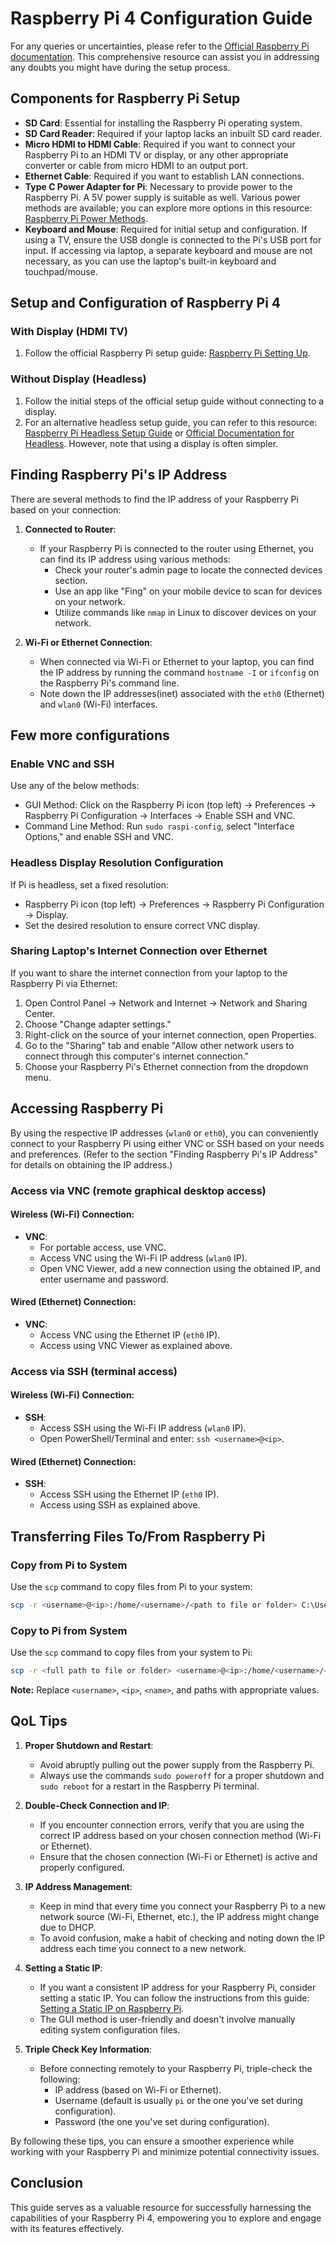 # Raspberry Pi 4 Configuration Guide

For any queries or uncertainties, please refer to the [Official Raspberry Pi documentation](https://www.raspberrypi.com/documentation/). This comprehensive resource can assist you in addressing any doubts you might have during the setup process.

## Components for Raspberry Pi Setup

- **SD Card**: Essential for installing the Raspberry Pi operating system.
- **SD Card Reader**: Required if your laptop lacks an inbuilt SD card reader.
- **Micro HDMI to HDMI Cable**: Required if you want to connect your Raspberry Pi to an HDMI TV or display, or any other appropriate converter or cable from micro HDMI to an output port.
- **Ethernet Cable**: Required if you want to establish LAN connections.
- **Type C Power Adapter for Pi**: Necessary to provide power to the Raspberry Pi. A 5V power supply is suitable as well. Various power methods are available; you can explore more options in this resource: [Raspberry Pi Power Methods](https://www.makeuseof.com/raspberry-pi-power-methods/).
- **Keyboard and Mouse**: Required for initial setup and configuration. If using a TV, ensure the USB dongle is connected to the Pi's USB port for input. If accessing via laptop, a separate keyboard and mouse are not necessary, as you can use the laptop's built-in keyboard and touchpad/mouse.

## Setup and Configuration of Raspberry Pi 4

### With Display (HDMI TV)

1. Follow the official Raspberry Pi setup guide: [Raspberry Pi Setting Up](https://projects.raspberrypi.org/en/projects/raspberry-pi-setting-up/0).

### Without Display (Headless)

1. Follow the initial steps of the official setup guide without connecting to a display.
2. For an alternative headless setup guide, you can refer to this resource: [Raspberry Pi Headless Setup Guide](https://www.tomshardware.com/reviews/raspberry-pi-headless-setup-how-to,6028.html) or [Official Documentation for Headless](https://www.raspberrypi.com/documentation/computers/configuration.html#setting-up-a-headless-raspberry-pi). However, note that using a display is often simpler.

## Finding Raspberry Pi's IP Address

There are several methods to find the IP address of your Raspberry Pi based on your connection:

1. **Connected to Router**:
   - If your Raspberry Pi is connected to the router using Ethernet, you can find its IP address using various methods:
     - Check your router's admin page to locate the connected devices section.
     - Use an app like "Fing" on your mobile device to scan for devices on your network.
     - Utilize commands like `nmap` in Linux to discover devices on your network.

2. **Wi-Fi or Ethernet Connection**:
   - When connected via Wi-Fi or Ethernet to your laptop, you can find the IP address by running the command `hostname -I` or `ifconfig` on the Raspberry Pi's command line.
   - Note down the IP addresses(inet) associated with the `eth0` (Ethernet) and `wlan0` (Wi-Fi) interfaces.

## Few more configurations

### Enable VNC and SSH
Use any of the below methods:
 - GUI Method: Click on the Raspberry Pi icon (top left) -> Preferences -> Raspberry Pi Configuration -> Interfaces -> Enable SSH and VNC.
 - Command Line Method: Run `sudo raspi-config`, select "Interface Options," and enable SSH and VNC.

### Headless Display Resolution Configuration
If Pi is headless, set a fixed resolution:
- Raspberry Pi icon (top left) -> Preferences -> Raspberry Pi Configuration -> Display.
- Set the desired resolution to ensure correct VNC display.

### Sharing Laptop's Internet Connection over Ethernet

If you want to share the internet connection from your laptop to the Raspberry Pi via Ethernet:

1. Open Control Panel -> Network and Internet -> Network and Sharing Center.
2. Choose "Change adapter settings."
3. Right-click on the source of your internet connection, open Properties.
4. Go to the "Sharing" tab and enable "Allow other network users to connect through this computer's internet connection."
5. Choose your Raspberry Pi's Ethernet connection from the dropdown menu.

## Accessing Raspberry Pi

By using the respective IP addresses (`wlan0` or `eth0`), you can conveniently connect to your Raspberry Pi using either VNC or SSH based on your needs and preferences. (Refer to the section "Finding Raspberry Pi's IP Address" for details on obtaining the IP address.)

### Access via VNC (remote graphical desktop access)

#### Wireless (Wi-Fi) Connection:

- **VNC**:
  - For portable access, use VNC.
  - Access VNC using the Wi-Fi IP address (`wlan0` IP).
  - Open VNC Viewer, add a new connection using the obtained IP, and enter username and password.

#### Wired (Ethernet) Connection:

- **VNC**:
  - Access VNC using the Ethernet IP (`eth0` IP).
  - Access using VNC Viewer as explained above.

### Access via SSH (terminal access)

#### Wireless (Wi-Fi) Connection:

- **SSH**:
  - Access SSH using the Wi-Fi IP address (`wlan0` IP).
  - Open PowerShell/Terminal and enter: `ssh <username>@<ip>`.

#### Wired (Ethernet) Connection:

- **SSH**:
  - Access SSH using the Ethernet IP (`eth0` IP).
  - Access using SSH as explained above.

## Transferring Files To/From Raspberry Pi

### Copy from Pi to System

Use the `scp` command to copy files from Pi to your system:

```bash
scp -r <username>@<ip>:/home/<username>/<path to file or folder> C:\Users\<name>\<path to download location>
```

### Copy to Pi from System

Use the `scp` command to copy files from your system to Pi:

```bash
scp -r <full path to file or folder> <username>@<ip>:/home/<username>/<path to copy location>
```

**Note:** Replace `<username>`, `<ip>`, `<name>`, and paths with appropriate values.

## QoL Tips

1. **Proper Shutdown and Restart**:
   - Avoid abruptly pulling out the power supply from the Raspberry Pi.
   - Always use the commands `sudo poweroff` for a proper shutdown and `sudo reboot` for a restart in the Raspberry Pi terminal.

2. **Double-Check Connection and IP**:
   - If you encounter connection errors, verify that you are using the correct IP address based on your chosen connection method (Wi-Fi or Ethernet).
   - Ensure that the chosen connection (Wi-Fi or Ethernet) is active and properly configured.

3. **IP Address Management**:
   - Keep in mind that every time you connect your Raspberry Pi to a new network source (Wi-Fi, Ethernet, etc.), the IP address might change due to DHCP.
   - To avoid confusion, make a habit of checking and noting down the IP address each time you connect to a new network.

4. **Setting a Static IP**:
   - If you want a consistent IP address for your Raspberry Pi, consider setting a static IP. You can follow the instructions from this guide: [Setting a Static IP on Raspberry Pi](https://phoenixnap.com/kb/raspberry-pi-static-ip).
   - The GUI method is user-friendly and doesn't involve manually editing system configuration files.

5. **Triple Check Key Information**:
   - Before connecting remotely to your Raspberry Pi, triple-check the following:
     - IP address (based on Wi-Fi or Ethernet).
     - Username (default is usually `pi` or the one you've set during configuration).
     - Password (the one you've set during configuration).

By following these tips, you can ensure a smoother experience while working with your Raspberry Pi and minimize potential connectivity issues.


## Conclusion

This guide serves as a valuable resource for successfully harnessing the capabilities of your Raspberry Pi 4, empowering you to explore and engage with its features effectively.
